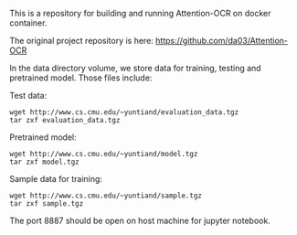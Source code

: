 This is a repository for building and running Attention-OCR on docker container. 

The original project repository is here: https://github.com/da03/Attention-OCR

In the data directory volume, we store data for training, testing and pretrained model. Those files include:

Test data:
```
wget http://www.cs.cmu.edu/~yuntiand/evaluation_data.tgz
tar zxf evaluation_data.tgz
```

Pretrained model:
```
wget http://www.cs.cmu.edu/~yuntiand/model.tgz
tar zxf model.tgz
```

Sample data for training:
```
wget http://www.cs.cmu.edu/~yuntiand/sample.tgz
tar zxf sample.tgz
```
The port 8887 should be open on host machine for jupyter notebook.
